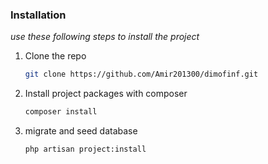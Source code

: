 ### Installation

_use these following steps to install the project_

1. Clone the repo
   ```sh
   git clone https://github.com/Amir201300/dimofinf.git
   ```
2. Install project packages with composer
   ```sh
   composer install
   ```
3. migrate and seed database
   ```sh
   php artisan project:install
   ```
